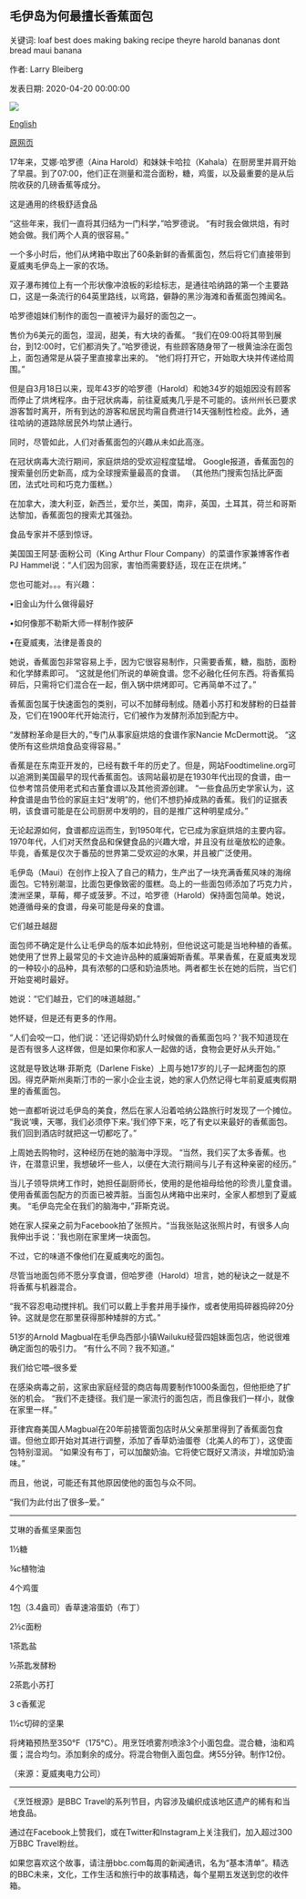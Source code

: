 ## 毛伊岛为何最擅长香蕉面包

关键词: loaf best does making baking recipe theyre harold bananas dont bread maui banana

作者: Larry Bleiberg

发表日期: 2020-04-20 00:00:00

![](https://ichef.bbci.co.uk/wwfeatures/live/624_351/images/live/p0/89/m3/p089m34p.jpg)

[English](Why%20Maui%20does%20banana%20bread%20best.md)

[原网页](https://www.bbc.com/travel/story/20200420-banana-bread-the-internets-most-searched-for-recipe)

17年来，艾娜·哈罗德（Aina Harold）和妹妹卡哈拉（Kahala）在厨房里并肩开始了早晨。到了07:00，他们正在测量和混合面粉，糖，鸡蛋，以及最重要的是从后院收获的几磅香蕉等成分。

这是通用的终极舒适食品

“这些年来，我们一直将其归结为一门科学，”哈罗德说。 “有时我会做烘焙，有时她会做。我们两个人真的很容易。”

一个多小时后，他们从烤箱中取出了60条新鲜的香蕉面包，然后将它们直接带到夏威夷毛伊岛上一家的农场。

双子瀑布摊位上有一个形状像冲浪板的彩绘标志，是通往哈纳路的第一个主要路口，这是一条流行的64英里路线，以弯路，僻静的黑沙海滩和香蕉面包摊闻名。

哈罗德姐妹们制作的面包一直被评为最好的面包之一。

售价为6美元的面包，湿润，甜美，有大块的香蕉。 “我们在09:00将其带到展台，到12:00时，它们都消失了。”哈罗德说，有些顾客随身带了一根黄油涂在面包上，面包通常是从袋子里直接拿出来的。 “他们将打开它，开始取大块并传递给周围。”

但是自3月18日以来，现年43岁的哈罗德（Harold）和她34岁的姐姐因没有顾客而停止了烘烤程序。由于冠状病毒，前往夏威夷几乎是不可能的。该州州长已要求游客暂时离开，所有到达的游客和居民均需自费进行14天强制性检疫。此外，通往哈纳的道路除居民外均禁止通行。

同时，尽管如此，人们对香蕉面包的兴趣从未如此高涨。

在冠状病毒大流行期间，家庭烘焙的受欢迎程度猛增。 Google报道，香蕉面包的搜索量创历史新高，成为全球搜索量最高的食谱。 （其他热门搜索包括比萨面团，法式吐司和巧克力蛋糕。）

在加拿大，澳大利亚，新西兰，爱尔兰，美国，南非，英国，土耳其，荷兰和哥斯达黎加，香蕉面包的搜索尤其强劲。

食品专家并不感到惊讶。

美国国王阿瑟·面粉公司（King Arthur Flour Company）的菜谱作家兼博客作者PJ Hammel说：“人们因为回家，害怕而需要舒适，现在正在烘烤。”

您也可能对。。。有兴趣：

•旧金山为什么做得最好

•如何像那不勒斯大师一样制作披萨

•在夏威夷，法律是善良的

她说，香蕉面包非常容易上手，因为它很容易制作，只需要香蕉，糖，脂肪，面粉和化学酵素即可。 “这就是他们所说的单碗食谱。您不必融化任何东西。将香蕉捣碎后，只需将它们混合在一起，倒入锅中烘烤即可。它再简单不过了。”

香蕉面包属于快速面包的类别，可以不加酵母制成。随着小苏打和发酵粉的日益普及，它们在1900年代开始流行，它们被作为发酵剂添加到配方中。

“发酵粉革命是巨大的，”专门从事家庭烘焙的食谱作家Nancie McDermott说。 “这使所有这些烘焙食品变得容易。”

香蕉是在东南亚开发的，已经有数千年的历史了。但是，网站Foodtimeline.org可以追溯到美国最早的现代香蕉面包。该网站最初是在1930年代出现的食谱，由一位参考馆员使用老式和古董食谱以及其他资源创建。 “一些食品历史学家认为，这种食谱是由节俭的家庭主妇“发明”的，他们不想扔掉成熟的香蕉。我们的证据表明，该食谱可能是在公司厨房中发明的，目的是推广这种明星成分。”

无论起源如何，食谱都应运而生，到1950年代，它已成为家庭烘焙的主要内容。 1970年代，人们对​​天然食品和保健食品的兴趣大增，并且没有丝毫放松的迹象。毕竟，香蕉是仅次于番茄的世界第二受欢迎的水果，并且被广泛使用。

毛伊岛（Maui）在创作上投入了自己的精力，生产出了一块充满香蕉风味的海绵面包。它特别潮湿，比面包更像致密的蛋糕。岛上的一些面包师添加了巧克力片，澳洲坚果，草莓，椰子或菠萝。不过，哈罗德（Harold）保持面包简单。她说，她遵循母亲的食谱，母亲可能是母亲的食谱。

它们越丑越甜

面包师不确定是什么让毛伊岛的版本如此特别，但他说这可能是当地种植的香蕉。她使用了世界上最常见的卡文迪许品种的威廉姆斯香蕉。苹果香蕉，在夏威夷发现的一种较小的品种，具有浓郁的口感和奶油质地。两者都生长在她的后院，当它们开始变褐时最好。

她说：“它们越丑，它们的味道越甜。”

她怀疑，但是还有更多的作用。

“人们会咬一口，他们说：'还记得奶奶什么时候做的香蕉面包吗？'我不知道现在是否有很多人这样做，但是如果你和家人一起做的话，食物会更好从头开始。”

这就是导致达琳·菲斯克（Darlene Fiske）上周与她17岁的儿子一起烤面包的原因。得克萨斯州奥斯汀市的一家小企业主说，她的家人仍然记得七年前夏威夷假期里的香蕉面包。

她一直都听说过毛伊岛的美食，然后在家人沿着哈纳公路旅行时发现了一个摊位。 “我说‘噢，天哪，我们必须停下来。’我们停下来，吃了有史以来最好的香蕉面包。我们回到酒店时就把这一切都吃了。”

上周她去购物时，这种经历在她的脑海中浮现。 “当然，我们买了太多香蕉。也许，在潜意识里，我想破坏一些人，以便在大流行期间与儿子有这种亲密的经历。”

当儿子领导烘烤工作时，她担任副厨师长，使用的是他祖母给他的珍贵儿童食谱。使用香蕉面包配方的页面已被弄脏。当面包从烤箱中出来时，全家人都想到了夏威夷。 “毛伊岛完全在我们的脑海中，”菲斯克说。

她在家人探亲之前为Facebook拍了张照片。“当我张贴这张照片时，有很多人向我伸出手说：'我也刚在家里烤一块面包。

不过，它的味道不像他们在夏威夷吃的面包。

尽管当地面包师不愿分享食谱，但哈罗德（Harold）坦言，她的秘诀之一就是不将香蕉与机器混合。

“我不容忍电动搅拌机。我们可以戴上手套并用手操作，或者使用捣碎器捣碎20分钟。这就是您在那里获得那种矮胖的方式。”

51岁的Arnold Magbual在毛伊岛西部小镇Wailuku经营四姐妹面包店，他说很难确定面包的吸引力。 “有什么不同？我不知道。”

我们给它喂–很多爱

在感染病毒之前，这家由家庭经营的商店每周要制作1000条面包，但他拒绝了扩张的机会。 “我们不走捷径。我们是一家流行的面包店，而且像我们一样小，就像在家里一样。”

菲律宾裔美国人Magbual在20年前接管面包店时从父亲那里得到了香蕉面包食谱。但他立即开始对其进行调整，添加了香草奶油蛋卷（北美人的布丁），这使面包特别湿润。 “如果没有布丁，可以加酸奶油。它将使它既好又清淡，并增加奶油味。”

而且，他说，可能还有其他原因使他的面包与众不同。

“我们为此付出了很多–爱。”

***

艾琳的香蕉坚果面包

1½糖

¾c植物油

4个鸡蛋

1包（3.4盎司）香草速溶蛋奶（布丁）

2½c面粉

1茶匙盐

½茶匙发酵粉

2茶匙小苏打

3 c香蕉泥

1½c切碎的坚果

将烤箱预热至350°F（175°C）。用烹饪喷雾剂喷涂3个小面包盘。混合糖，油和鸡蛋；混合均匀。添加剩余的成分。将混合物倒入面包盘。烤55分钟。制作12份。

（来源：夏威夷电力公司）

***

《烹饪根源》是BBC Travel的系列节目，内容涉及编织成该地区遗产的稀有和当地食品。

通过在Facebook上赞我们，或在Twitter和Instagram上关注我们，加入超过300万BBC Travel粉丝。

如果您喜欢这个故事，请注册bbc.com每周的新闻通讯，名为“基本清单”。精选的BBC未来，文化，工作生活和旅行中的故事精选，每个星期五发送到您的收件箱。